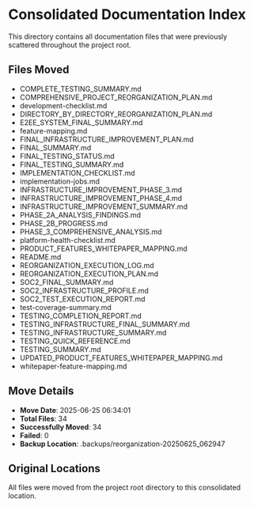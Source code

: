 # Consolidated Documentation Index

This directory contains all documentation files that were previously scattered throughout the project root.

## Files Moved

- COMPLETE_TESTING_SUMMARY.md
- COMPREHENSIVE_PROJECT_REORGANIZATION_PLAN.md
- development-checklist.md
- DIRECTORY_BY_DIRECTORY_REORGANIZATION_PLAN.md
- E2EE_SYSTEM_FINAL_SUMMARY.md
- feature-mapping.md
- FINAL_INFRASTRUCTURE_IMPROVEMENT_PLAN.md
- FINAL_SUMMARY.md
- FINAL_TESTING_STATUS.md
- FINAL_TESTING_SUMMARY.md
- IMPLEMENTATION_CHECKLIST.md
- implementation-jobs.md
- INFRASTRUCTURE_IMPROVEMENT_PHASE_3.md
- INFRASTRUCTURE_IMPROVEMENT_PHASE_4.md
- INFRASTRUCTURE_IMPROVEMENT_SUMMARY.md
- PHASE_2A_ANALYSIS_FINDINGS.md
- PHASE_2B_PROGRESS.md
- PHASE_3_COMPREHENSIVE_ANALYSIS.md
- platform-health-checklist.md
- PRODUCT_FEATURES_WHITEPAPER_MAPPING.md
- README.md
- REORGANIZATION_EXECUTION_LOG.md
- REORGANIZATION_EXECUTION_PLAN.md
- SOC2_FINAL_SUMMARY.md
- SOC2_INFRASTRUCTURE_PROFILE.md
- SOC2_TEST_EXECUTION_REPORT.md
- test-coverage-summary.md
- TESTING_COMPLETION_REPORT.md
- TESTING_INFRASTRUCTURE_FINAL_SUMMARY.md
- TESTING_INFRASTRUCTURE_SUMMARY.md
- TESTING_QUICK_REFERENCE.md
- TESTING_SUMMARY.md
- UPDATED_PRODUCT_FEATURES_WHITEPAPER_MAPPING.md
- whitepaper-feature-mapping.md
## Move Details

- **Move Date**: 2025-06-25 06:34:01
- **Total Files**: 34
- **Successfully Moved**: 34
- **Failed**: 0
- **Backup Location**: .backups/reorganization-20250625_062947

## Original Locations

All files were moved from the project root directory to this consolidated location.
